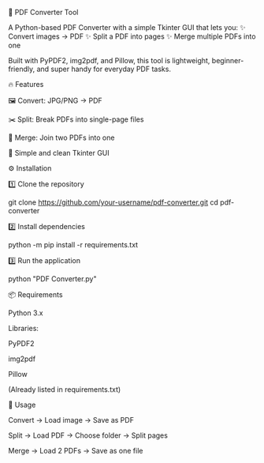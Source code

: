 📄 PDF Converter Tool

A Python-based PDF Converter with a simple Tkinter GUI that lets you:
✨ Convert images → PDF
✨ Split a PDF into pages
✨ Merge multiple PDFs into one

Built with PyPDF2, img2pdf, and Pillow, this tool is lightweight, beginner-friendly, and super handy for everyday PDF tasks.

🔥 Features

🖼️ Convert: JPG/PNG → PDF

✂️ Split: Break PDFs into single-page files

🔗 Merge: Join two PDFs into one

🎨 Simple and clean Tkinter GUI

⚙️ Installation

1️⃣ Clone the repository

git clone https://github.com/your-username/pdf-converter.git
cd pdf-converter


2️⃣ Install dependencies

python -m pip install -r requirements.txt


3️⃣ Run the application

python "PDF Converter.py"

📦 Requirements

Python 3.x

Libraries:

PyPDF2

img2pdf

Pillow

(Already listed in requirements.txt)

🚀 Usage

Convert → Load image → Save as PDF

Split → Load PDF → Choose folder → Split pages

Merge → Load 2 PDFs → Save as one file
